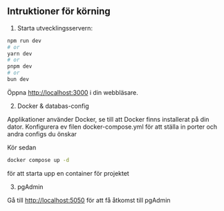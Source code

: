 ## Intruktioner för körning

1. Starta utvecklingsservern:

```bash
npm run dev
# or
yarn dev
# or
pnpm dev
# or
bun dev
```

Öppna [http://localhost:3000](http://localhost:3000) i din webbläsare.

2. Docker & databas-config

Applikationer använder Docker, se till att Docker finns installerat på din dator.
Konfigurera ev filen docker-compose.yml för att ställa in porter och andra configs du önskar

Kör sedan

```bash
docker compose up -d

```

för att starta upp en container för projektet

3. pgAdmin

Gå till [http://localhost:5050](http://localhost:5050) för att få åtkomst till pgAdmin
